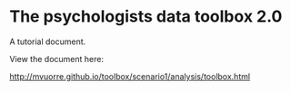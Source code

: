 # The psychologists data toolbox 2.0

A tutorial document. 

View the document here:

<http://mvuorre.github.io/toolbox/scenario1/analysis/toolbox.html>